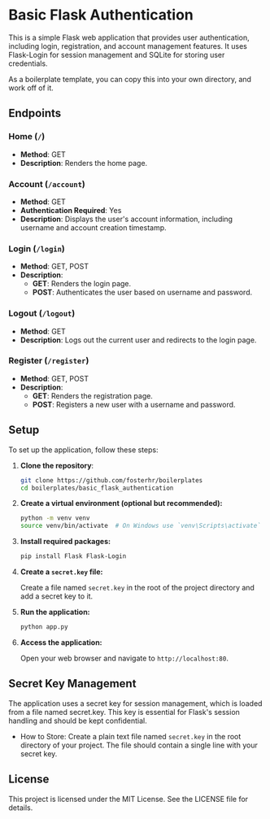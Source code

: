 # Basic Flask Authentication

This is a simple Flask web application that provides user authentication, including login, registration, and account management features. It uses Flask-Login for session management and SQLite for storing user credentials.

As a boilerplate template, you can copy this into your own directory, and work off of it.

## Endpoints

### Home (`/`)
- **Method**: GET
- **Description**: Renders the home page.

### Account (`/account`)
- **Method**: GET
- **Authentication Required**: Yes
- **Description**: Displays the user's account information, including username and account creation timestamp.

### Login (`/login`)
- **Method**: GET, POST
- **Description**: 
  - **GET**: Renders the login page.
  - **POST**: Authenticates the user based on username and password.

### Logout (`/logout`)
- **Method**: GET
- **Description**: Logs out the current user and redirects to the login page.

### Register (`/register`)
- **Method**: GET, POST
- **Description**: 
  - **GET**: Renders the registration page.
  - **POST**: Registers a new user with a username and password.

## Setup

To set up the application, follow these steps:

1. **Clone the repository**:

    ```bash
    git clone https://github.com/fosterhr/boilerplates
    cd boilerplates/basic_flask_authentication
    ```
    
2. **Create a virtual environment (optional but recommended):**

    ```bash
    python -m venv venv
    source venv/bin/activate  # On Windows use `venv\Scripts\activate`
    ```

3. **Install required packages:**

    ```bash
    pip install Flask Flask-Login
    ```
    
4. **Create a `secret.key` file:**

    Create a file named `secret.key` in the root of the project directory and add a secret key to it.

5. **Run the application:**

    ```bash
    python app.py
    ```

6. **Access the application:**

    Open your web browser and navigate to ``http://localhost:80``.
    
## Secret Key Management

The application uses a secret key for session management, which is loaded from a file named secret.key. This key is essential for Flask's session handling and should be kept confidential.

- How to Store: Create a plain text file named `secret.key` in the root directory of your project. The file should contain a single line with your secret key.

## License

This project is licensed under the MIT License. See the LICENSE file for details.

